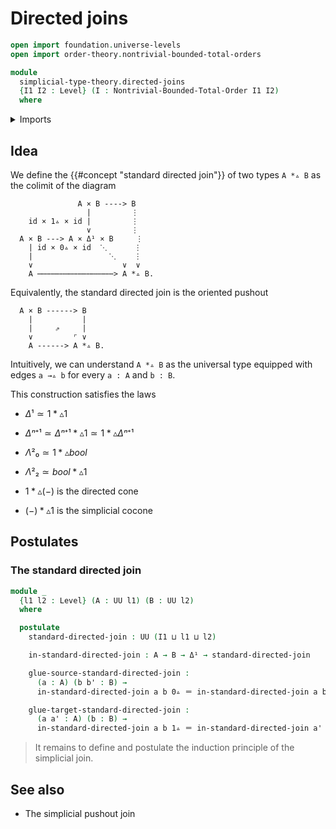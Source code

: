 # Directed joins

```agda
open import foundation.universe-levels
open import order-theory.nontrivial-bounded-total-orders

module
  simplicial-type-theory.directed-joins
  {I1 I2 : Level} (I : Nontrivial-Bounded-Total-Order I1 I2)
  where
```

<details><summary>Imports</summary>

```agda
open import elementary-number-theory.natural-numbers

open import foundation.action-on-identifications-functions
open import foundation.booleans
open import foundation.cartesian-product-types
open import foundation.conjunction
open import foundation.coproduct-types
open import foundation.dependent-pair-types
open import foundation.disjunction
open import foundation.empty-types
open import foundation.equality-dependent-pair-types
open import foundation.equivalences
open import foundation.function-extensionality
open import foundation.function-types
open import foundation.functoriality-dependent-pair-types
open import foundation.homotopies
open import foundation.identity-types
open import foundation.propositions
open import foundation.sets
open import foundation.subtypes
open import foundation.type-arithmetic-dependent-pair-types
open import foundation.unit-type
open import foundation.universe-levels

open import simplicial-type-theory.arrows I
open import simplicial-type-theory.directed-interval I
open import simplicial-type-theory.inequality-directed-interval I

open import synthetic-homotopy-theory.cocones-under-spans
open import synthetic-homotopy-theory.joins-of-types
open import synthetic-homotopy-theory.pushouts
```

</details>

## Idea

We define the {{#concept "standard directed join"}} of two types `A *▵ B` as the
colimit of the diagram

```text
               A × B ----> B
                 |         ⋮
    id × 1▵ × id |         ⋮
                 ∨         ⋮
  A × B ---> A × Δ¹ × B     ⋮
    | id × 0▵ × id  ⋱      ⋮
    |                 ⋱    ⋮
    ∨                    ∨  ∨
    A ⋯⋯⋯⋯⋯⋯⋯⋯⋯⋯⋯⋯⋯⋯⋯⋯⋯> A *▵ B.
```

Equivalently, the standard directed join is the oriented pushout

```text
  A × B ------> B
    |           |
    |     ⇗     |
    ∨         ⌜ ∨
    A ------> A *▵ B.
```

Intuitively, we can understand `A *▵ B` as the universal type equipped with
edges `a →▵ b` for every `a : A` and `b : B`.

This construction satisfies the laws

- $Δ¹ ≃ 1 *▵ 1$

- $Δⁿ⁺¹ ≃ Δⁿ⁺¹ *▵ 1 ≃ 1 *▵ Δⁿ⁺¹$

- $Λ²₀ ≃ 1 *▵ bool$

- $Λ²₂ ≃ bool *▵ 1$

- $1 *▵ (-)$ is the directed cone

- $(-) *▵ 1$ is the simplicial cocone

## Postulates

### The standard directed join

```agda
module _
  {l1 l2 : Level} (A : UU l1) (B : UU l2)
  where

  postulate
    standard-directed-join : UU (I1 ⊔ l1 ⊔ l2)

    in-standard-directed-join : A → B → Δ¹ → standard-directed-join

    glue-source-standard-directed-join :
      (a : A) (b b' : B) →
      in-standard-directed-join a b 0▵ ＝ in-standard-directed-join a b' 0▵

    glue-target-standard-directed-join :
      (a a' : A) (b : B) →
      in-standard-directed-join a b 1▵ ＝ in-standard-directed-join a' b 1▵
```

> It remains to define and postulate the induction principle of the simplicial
> join.

## See also

- The simplicial pushout join
